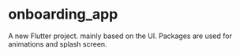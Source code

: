 # onboarding_app

A new Flutter project.
mainly based on the UI. Packages are used for animations and splash screen. 

